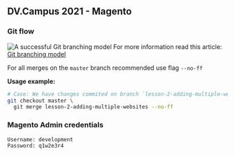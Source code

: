 ## DV.Campus 2021 - Magento ##

### Git flow
![A successful Git branching model](https://nvie.com/img/git-model@2x.png)
For more information read this article:
[Git branching model](https://nvie.com/posts/a-successful-git-branching-model/)

For all merges on the `master` branch recommended use flag `--no-ff`

**Usage example:**
```bash
# Case: We have changes commited on branch `lesson-2-adding-multiple-websites`
git checkout master \
  git merge lesson-2-adding-multiple-websites --no-ff
```

### Magento Admin credentials
```
Username: development
Password: q1w2e3r4
```

